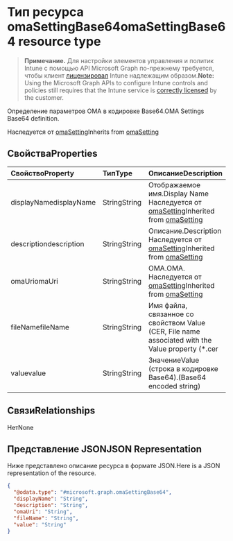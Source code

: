 # <a name="omasettingbase64-resource-type"></a><span data-ttu-id="671cf-101">Тип ресурса omaSettingBase64</span><span class="sxs-lookup"><span data-stu-id="671cf-101">omaSettingBase64 resource type</span></span>

> <span data-ttu-id="671cf-102">**Примечание.** Для настройки элементов управления и политик Intune с помощью API Microsoft Graph по-прежнему требуется, чтобы клиент [лицензировал](https://go.microsoft.com/fwlink/?linkid=839381) Intune надлежащим образом.</span><span class="sxs-lookup"><span data-stu-id="671cf-102">**Note:** Using the Microsoft Graph APIs to configure Intune controls and policies still requires that the Intune service is [correctly licensed](https://go.microsoft.com/fwlink/?linkid=839381) by the customer.</span></span>

<span data-ttu-id="671cf-103">Определение параметров OMA в кодировке Base64.</span><span class="sxs-lookup"><span data-stu-id="671cf-103">OMA Settings Base64 definition.</span></span>

<span data-ttu-id="671cf-104">Наследуется от [omaSetting](../resources/intune_deviceconfig_omasetting.md)</span><span class="sxs-lookup"><span data-stu-id="671cf-104">Inherits from [omaSetting](../resources/intune_deviceconfig_omasetting.md)</span></span>

## <a name="properties"></a><span data-ttu-id="671cf-105">Свойства</span><span class="sxs-lookup"><span data-stu-id="671cf-105">Properties</span></span>
|<span data-ttu-id="671cf-106">Свойство</span><span class="sxs-lookup"><span data-stu-id="671cf-106">Property</span></span>|<span data-ttu-id="671cf-107">Тип</span><span class="sxs-lookup"><span data-stu-id="671cf-107">Type</span></span>|<span data-ttu-id="671cf-108">Описание</span><span class="sxs-lookup"><span data-stu-id="671cf-108">Description</span></span>|
|:---|:---|:---|
|<span data-ttu-id="671cf-109">displayName</span><span class="sxs-lookup"><span data-stu-id="671cf-109">displayName</span></span>|<span data-ttu-id="671cf-110">String</span><span class="sxs-lookup"><span data-stu-id="671cf-110">String</span></span>|<span data-ttu-id="671cf-111">Отображаемое имя.</span><span class="sxs-lookup"><span data-stu-id="671cf-111">Display Name</span></span> <span data-ttu-id="671cf-112">Наследуется от [omaSetting](../resources/intune_deviceconfig_omasetting.md)</span><span class="sxs-lookup"><span data-stu-id="671cf-112">Inherited from [omaSetting](../resources/intune_deviceconfig_omasetting.md)</span></span>|
|<span data-ttu-id="671cf-113">description</span><span class="sxs-lookup"><span data-stu-id="671cf-113">description</span></span>|<span data-ttu-id="671cf-114">String</span><span class="sxs-lookup"><span data-stu-id="671cf-114">String</span></span>|<span data-ttu-id="671cf-115">Описание.</span><span class="sxs-lookup"><span data-stu-id="671cf-115">Description</span></span> <span data-ttu-id="671cf-116">Наследуется от [omaSetting](../resources/intune_deviceconfig_omasetting.md)</span><span class="sxs-lookup"><span data-stu-id="671cf-116">Inherited from [omaSetting](../resources/intune_deviceconfig_omasetting.md)</span></span>|
|<span data-ttu-id="671cf-117">omaUri</span><span class="sxs-lookup"><span data-stu-id="671cf-117">omaUri</span></span>|<span data-ttu-id="671cf-118">String</span><span class="sxs-lookup"><span data-stu-id="671cf-118">String</span></span>|<span data-ttu-id="671cf-119">OMA.</span><span class="sxs-lookup"><span data-stu-id="671cf-119">OMA.</span></span> <span data-ttu-id="671cf-120">Наследуется от [omaSetting](../resources/intune_deviceconfig_omasetting.md)</span><span class="sxs-lookup"><span data-stu-id="671cf-120">Inherited from [omaSetting](../resources/intune_deviceconfig_omasetting.md)</span></span>|
|<span data-ttu-id="671cf-121">fileName</span><span class="sxs-lookup"><span data-stu-id="671cf-121">fileName</span></span>|<span data-ttu-id="671cf-122">String</span><span class="sxs-lookup"><span data-stu-id="671cf-122">String</span></span>|<span data-ttu-id="671cf-123">Имя файла, связанное со свойством Value (CER, </span><span class="sxs-lookup"><span data-stu-id="671cf-123">File name associated with the Value property (\*.cer</span></span> | <span data-ttu-id="671cf-124">CRT).</span><span class="sxs-lookup"><span data-stu-id="671cf-124">\*.crt ).</span></span>|
|<span data-ttu-id="671cf-125">value</span><span class="sxs-lookup"><span data-stu-id="671cf-125">value</span></span>|<span data-ttu-id="671cf-126">String</span><span class="sxs-lookup"><span data-stu-id="671cf-126">String</span></span>|<span data-ttu-id="671cf-127">Значение</span><span class="sxs-lookup"><span data-stu-id="671cf-127">Value</span></span> <span data-ttu-id="671cf-128">(строка в кодировке Base64).</span><span class="sxs-lookup"><span data-stu-id="671cf-128">(Base64 encoded string)</span></span>|

## <a name="relationships"></a><span data-ttu-id="671cf-129">Связи</span><span class="sxs-lookup"><span data-stu-id="671cf-129">Relationships</span></span>
<span data-ttu-id="671cf-130">Нет</span><span class="sxs-lookup"><span data-stu-id="671cf-130">None</span></span>
## <a name="json-representation"></a><span data-ttu-id="671cf-131">Представление JSON</span><span class="sxs-lookup"><span data-stu-id="671cf-131">JSON Representation</span></span>
<span data-ttu-id="671cf-132">Ниже представлено описание ресурса в формате JSON.</span><span class="sxs-lookup"><span data-stu-id="671cf-132">Here is a JSON representation of the resource.</span></span>
<!-- {
  "blockType": "resource",
  "keyProperty": "id",
  "@odata.type": "microsoft.graph.omaSettingBase64"
}
-->
``` json
{
  "@odata.type": "#microsoft.graph.omaSettingBase64",
  "displayName": "String",
  "description": "String",
  "omaUri": "String",
  "fileName": "String",
  "value": "String"
}
```



